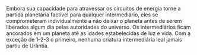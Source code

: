 ﻿Embora sua capacidade para atravessar os circuitos de energia torne a partida planetária factível para qualquer intermediário, eles se comprometeram individualmente a não deixar o planeta antes de serem liberados algum dia pelas autoridades do universo. Os intermediários ficam ancorados em um planeta até as idades estabelecidas de luz e vida. Com a exceção de 1-2-3 o primeiro, nenhuma criatura intermediária leal jamais partiu de Urântia.
